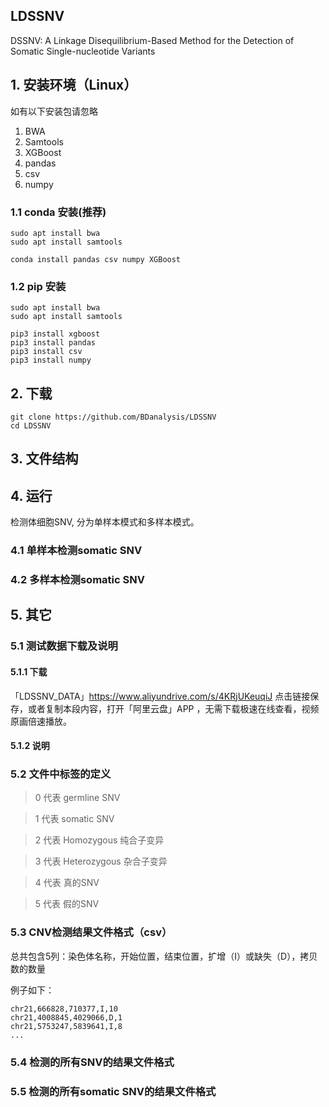 <!--
 * @Author: cwx
 * @Date: 2022-05-16 17:32:28
 * @LastEditTime: 2022-05-16 19:11:06
 * @FilePath: /paper_snv/paper/LDSSNV/README-CH.md
 * @Description: LDSSNV
-->
## LDSSNV
DSSNV: A Linkage Disequilibrium-Based Method for the Detection of Somatic Single-nucleotide Variants


## 1. 安装环境（Linux）
如有以下安装包请忽略
1. BWA
2. Samtools
3. XGBoost
4. pandas
5. csv
6. numpy

### 1.1 conda 安装(推荐)
```
sudo apt install bwa
sudo apt install samtools

conda install pandas csv numpy XGBoost
```
### 1.2 pip 安装
```
sudo apt install bwa
sudo apt install samtools

pip3 install xgboost
pip3 install pandas
pip3 install csv
pip3 install numpy
```
## 2. 下载
```
git clone https://github.com/BDanalysis/LDSSNV
cd LDSSNV
```

## 3. 文件结构


## 4. 运行
检测体细胞SNV, 分为单样本模式和多样本模式。
### 4.1 单样本检测somatic SNV

### 4.2 多样本检测somatic SNV

## 5. 其它
### 5.1 测试数据下载及说明

#### 5.1.1 下载
「LDSSNV_DATA」https://www.aliyundrive.com/s/4KRjUKeuqiJ
点击链接保存，或者复制本段内容，打开「阿里云盘」APP ，无需下载极速在线查看，视频原画倍速播放。

#### 5.1.2 说明

### 5.2 文件中标签的定义
> 0 代表 germline SNV

> 1 代表 somatic SNV

> 2 代表 Homozygous 纯合子变异

> 3 代表 Heterozygous 杂合子变异

> 4 代表 真的SNV

> 5 代表 假的SNV

### 5.3 CNV检测结果文件格式（csv）
总共包含5列：染色体名称，开始位置，结束位置，扩增（I）或缺失（D），拷贝数的数量

例子如下：
```
chr21,666828,710377,I,10
chr21,4008845,4029066,D,1
chr21,5753247,5839641,I,8
...
```
### 5.4 检测的所有SNV的结果文件格式

### 5.5 检测的所有somatic SNV的结果文件格式



